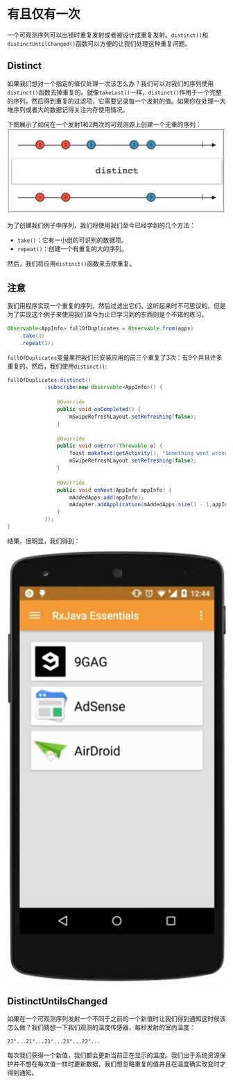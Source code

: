 # 有且仅有一次

一个可观测序列可以出错时重复发射或者被设计成重复发射。`distinct()`和`distinctUntilChanged()`函数可以方便的让我们处理这种重复问题。

## Distinct

如果我们想对一个指定的值仅处理一次该怎么办？我们可以对我们的序列使用`distinct()`函数去掉重复的。就像`takeLast()`一样，`distinct()`作用于一个完整的序列，然后得到重复的过滤项，它需要记录每一个发射的值。如果你在处理一大堆序列或者大的数据记得关注内存使用情况。

下图展示了如何在一个发射1和2两次的可观测源上创建一个无重的序列：
![](chapter4_5.png)

为了创建我们例子中序列，我们将使用我们至今已经学到的几个方法：
* `take()`：它有一小组的可识别的数据项。
* `repeat()`：创建一个有重复的大的序列。

然后，我们将应用`distinct()`函数来去除重复。

## 注意

我们用程序实现一个重复的序列，然后过滤出它们。这听起来时不可思议的，但是为了实现这个例子来使用我们至今为止已学习到的东西则是个不错的练习。

```java
Observable<AppInfo> fullOfDuplicates = Observable.from(apps)
    .take(3)
    .repeat(3);
```
`fullOfDuplicates`变量里把我们已安装应用的前三个重复了3次：有9个并且许多重复的。然后，我们使用`distinct()`:
```java
fullOfDuplicates.distinct()
            .subscribe(new Observable<AppInfo>() {

                @Override
                public void onCompleted() {
                    mSwipeRefreshLayout.setRefreshing(false);
                }

                @Override
                public void onError(Throwable e) {
                    Toast.makeText(getActivity(), "Something went wrong!", Toast.LENGTH_SHORT).show();
                    mSwipeRefreshLayout.setRefreshing(false);
                }

                @Override
                public void onNext(AppInfo appInfo) {
                    mAddedApps.add(appInfo); 
                    mAdapter.addApplication(mAddedApps.size() - 1,appInfo);
                }
            });
}
```
结果，很明显，我们得到：

![](chapter4_6.png)

## DistinctUntilsChanged

如果在一个可观测序列发射一个不同于之前的一个新值时让我们得到通知这时候该怎么做？我们猜想一下我们观测的温度传感器，每秒发射的室内温度：
```
21°...21°...21°...21°...22°...
```
每次我们获得一个新值，我们都会更新当前正在显示的温度。我们出于系统资源保护并不想在每次值一样时更新数据。我们想忽略重复的值并且在温度确实改变时才得到通知。















